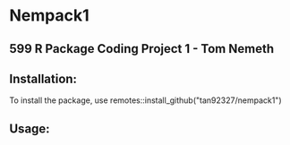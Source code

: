 # Nempack1
## 599 R Package Coding Project 1 - Tom Nemeth

## Installation:
To install the package, use remotes::install_github("tan92327/nempack1")

## Usage:
